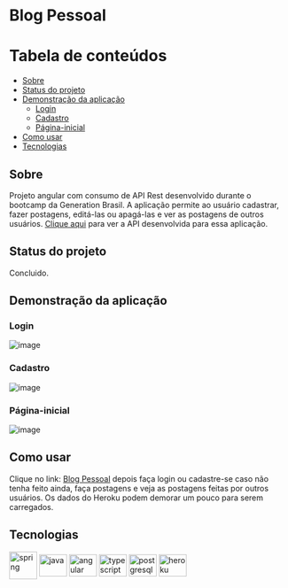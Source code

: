 # Blog Pessoal

Tabela de conteúdos
=================
<!--ts-->
   * [Sobre](#Sobre)
   * [Status do projeto](#status-do-projeto)
   * [Demonstração da aplicação](#Demonstração-da-aplicação)
        * [Login](#Login)
        * [Cadastro](#Cadastro) 
        * [Página-inicial](#Página-inicial) 
   * [Como usar](#como-usar)
   * [Tecnologias](#tecnologias)
<!--te-->

<h2>Sobre</h2>
<p>Projeto angular com consumo de API Rest desenvolvido durante o bootcamp da Generation Brasil. A aplicação permite ao usuário cadastrar, fazer postagens, editá-las ou apagá-las e ver as postagens de outros usuários. <a href="https://github.com/Lillow/Projeto-Blog-Pessoal-Back">Clique aqui</a> para ver a API desenvolvida para essa aplicação.</p>

<h2>Status do projeto</h2>
Concluido.

<h2>Demonstração da aplicação</h2>

<h3>Login</h3>

![image](https://user-images.githubusercontent.com/33943534/150700520-e609d427-29d3-48d4-894c-022bdeae3622.png)

<h3>Cadastro</h3>

![image](https://user-images.githubusercontent.com/33943534/150700534-17f1023c-68a6-48d2-b6c7-7e6142b0db9a.png)

<h3>Página-inicial</h3>

![image](https://user-images.githubusercontent.com/33943534/150700557-8f5241a0-a03e-42aa-b4e4-b1dfd3b6dd03.png)

<h2>Como usar</h2>
<p>Clique no link: <a href="https://nosso-blog-pessoal.netlify.app">Blog Pessoal</a> depois faça login ou cadastre-se caso não tenha feito ainda, faça postagens e veja as postagens feitas por outros usuários. Os dados do Heroku podem demorar um pouco para serem carregados.</p>

<h2>Tecnologias</h2>
<div>
  <img align="center" alt="spring" pringheight="40" width="50" src="https://cdn.jsdelivr.net/gh/devicons/devicon/icons/spring/spring-original-wordmark.svg" />
  <img align="center" alt="java" height="40" width="50" src="https://cdn.jsdelivr.net/gh/devicons/devicon/icons/java/java-original-wordmark.svg" />
  <img align="center" alt="angular" height="40" width="50" src="https://cdn.jsdelivr.net/gh/devicons/devicon/icons/angularjs/angularjs-original.svg" />
  <img align="center" alt="typescript" height="40" width="50" src="https://cdn.jsdelivr.net/gh/devicons/devicon/icons/typescript/typescript-original.svg" />
  <img align="center" alt="postgresql" height="40" width="50" src="https://cdn.jsdelivr.net/gh/devicons/devicon/icons/mysql/mysql-original-wordmark.svg" />
  <img align="center" alt="heroku" height="40" width="50" src="https://cdn.jsdelivr.net/gh/devicons/devicon/icons/heroku/heroku-plain-wordmark.svg" />
</div>

